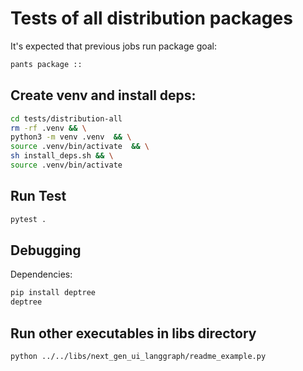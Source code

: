 # Tests of all distribution packages

It's expected that previous jobs run package goal:

```sh
pants package ::
```

## Create venv and install deps:

```sh
cd tests/distribution-all
rm -rf .venv && \
python3 -m venv .venv  && \
source .venv/bin/activate  && \
sh install_deps.sh && \
source .venv/bin/activate
```

## Run Test

```sh
pytest .
```

## Debugging

Dependencies:

```sh
pip install deptree
deptree
```


## Run other executables in libs directory

```sh
python ../../libs/next_gen_ui_langgraph/readme_example.py
```
